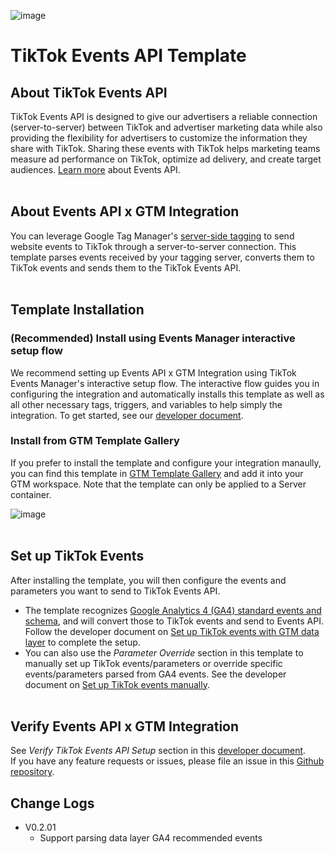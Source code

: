 ![image](https://github.com/tiktok/gtm-template-eapi/assets/131811467/8e1864d9-8af1-48a1-a33d-e6be99bb24ee)

# TikTok Events API Template


## About TikTok Events API
TikTok Events API is designed to give our advertisers a reliable connection (server-to-server) between TikTok and advertiser marketing data while also providing the flexibility for advertisers to customize the information they share with TikTok. Sharing these events with TikTok helps marketing teams measure ad performance on TikTok, optimize ad delivery, and create target audiences. [Learn more](https://ads.tiktok.com/help/article/events-api) about Events API.
<br><br>

## About Events API x GTM Integration
You can leverage Google Tag Manager's [server-side tagging](https://developers.google.com/tag-platform/tag-manager/server-side/intro) to send website events to TikTok through a server-to-server connection. This template parses events received by your tagging server, converts them to TikTok events and sends them to the TikTok Events API.
<br><br>

## Template Installation
### (Recommended) Install using Events Manager interactive setup flow
We recommend setting up Events API x GTM Integration using TikTok Events Manager's interactive setup flow. The interactive flow guides you in configuring the integration and automatically installs this template as well as all other necessary tags, triggers, and variables to help simply the integration. To get started, see our [developer document](https://business-api.tiktok.com/portal/docs?id=1799004052020225).

### Install from GTM Template Gallery
If you prefer to install the template and configure your integration manaully, you can find this template in [GTM Template Gallery](https://tagmanager.google.com/gallery/#/owners/tiktok/templates/gtm-template-eapi) and add it into your GTM workspace. Note that the template can only be applied to a Server container.

![image](https://github.com/tiktok/gtm-template-eapi/assets/143729589/437076fa-4b40-4f45-9f52-2a4b1e957cde)
<br><br>

## Set up TikTok Events
After installing the template, you will then configure the events and parameters you want to send to TikTok Events API. 
  * The template recognizes [Google Analytics 4 (GA4) standard events and schema](https://developers.google.com/analytics/devguides/collection/ga4/reference/events?client_type=gtm), and will convert those to TikTok events and send to Events API. Follow the developer document on [Set up TikTok events with GTM data layer](https://business-api.tiktok.com/portal/docs?id=1799004097478658) to complete the setup.
  * You can also use the <i>Parameter Override</i> section in this template to manually set up TikTok events/parameters or override specific events/parameters parsed from GA4 events. See the developer document on [Set up TikTok events manually](https://business-api.tiktok.com/portal/docs?id=1799004110681154).
<br><br>

## Verify Events API x GTM Integration
See <i>Verify TikTok Events API Setup</i> section in this [developer document](https://business-api.tiktok.com/portal/docs?id=1799004129683458). <br>
If you have any feature requests or issues, please file an issue in this [Github repository](https://github.com/tiktok/gtm-template-eapi/issues).

## Change Logs
- V0.2.01
  - Support parsing data layer GA4 recommended events
